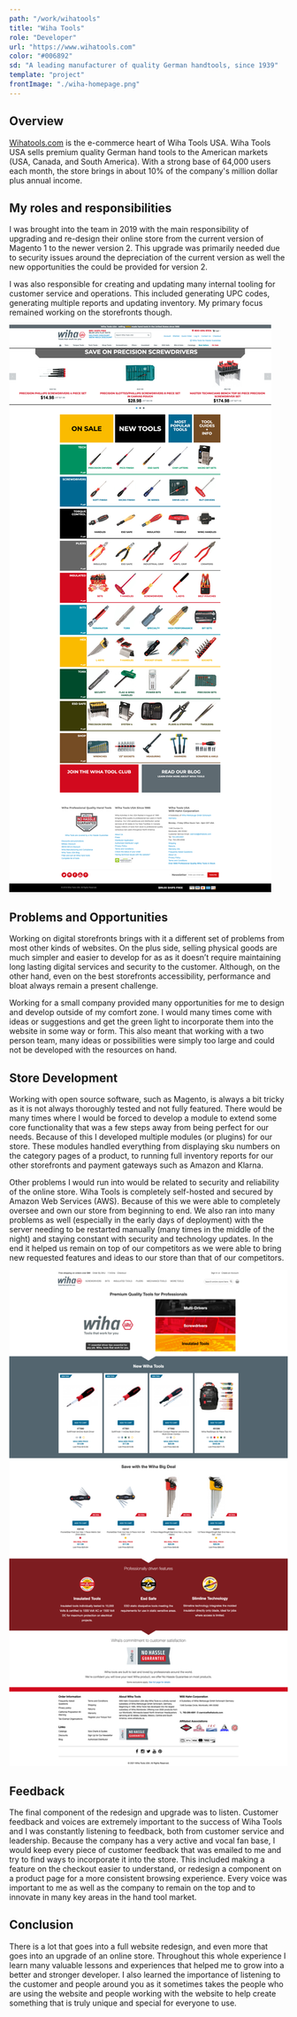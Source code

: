 ```yaml
---
path: "/work/wihatools"
title: "Wiha Tools"
role: "Developer"
url: "https://www.wihatools.com"
color: "#006892"
sd: "A leading manufacturer of quality German handtools, since 1939"
template: "project"
frontImage: "./wiha-homepage.png"
---
```


## Overview

[Wihatools.com](https://wihatools.com) is the e-commerce heart of Wiha Tools USA. Wiha Tools USA sells premium quality German hand tools to the American markets (USA, Canada, and South America). With a strong base of 64,000 users each month, the store brings in about 10% of the company's million dollar plus annual income.

## My roles and responsibilities

I was brought into the team in 2019 with the main responsibility of upgrading and re-design their online store from the current version of Magento 1 to the newer version 2. This upgrade was primarily needed due to security issues around the depreciation of the current version as well the new opportunities the could be provided for version 2.

I was also responsible for creating and updating many internal tooling for customer service and operations. This included generating UPC codes, generating multiple reports and updating inventory. My primary focus remained working on the storefronts though.

![Original version of wihatools.com running on Magento 1](./wihatools-original.png)

## Problems and Opportunities

Working on digital storefronts brings with it a different set of problems from most other kinds of websites. On the plus side, selling physical goods are much simpler and easier to develop for as as it doesn’t require maintaining long lasting digital services and security to the customer. Although, on the other hand, even on the best storefronts accessibility, performance and bloat always remain a present challenge.

Working for a small company provided many opportunities for me to design and develop outside of my comfort zone. I would many times come with ideas or suggestions and get the green light to incorporate them into the website in some way or form. This also meant that working with a two person team, many ideas or possibilities were simply too large and could not be developed with the resources on hand.

## Store Development

Working with open source software, such as Magento, is always a bit tricky as it is not always thoroughly tested and not fully featured. There would be many times where I would be forced to develop a module to extend some core functionality that was a few steps away from being perfect for our needs. Because of this I developed multiple modules (or plugins) for our store. These modules handled everything from displaying sku numbers on the category pages of a product, to running full inventory reports for our other storefronts and payment gateways such as Amazon and Klarna.

Other problems I would run into would be related to security and reliability of the online store. Wiha Tools is completely self-hosted and secured by Amazon Web Services (AWS). Because of this we were able to completely oversee and own our store from beginning to end. We also ran into many problems as well (especially in the early days of deployment) with the server needing to be restarted manually (many times in the middle of the night) and staying constant with security and technology updates. In the end it helped us remain on top of our competitors as we were able to bring new requested features and ideas to our store than that of our competitors.

![Current version of wihatools.com running on Magento 2](./wihatools-current.png)

## Feedback

The final component of the redesign and upgrade was to listen. Customer feedback and voices are extremely important to the success of Wiha Tools and I was constantly listening to feedback, both from customer service and leadership. Because the company has a very active and vocal fan base, I would keep every piece of customer feedback that was emailed to me and try to find ways to incorporate it into the store. This included making a feature on the checkout easier to understand, or redesign a component on a product page for a more consistent browsing experience. Every voice was important to me as well as the company to remain on the top and to innovate in many key areas in the hand tool market.

## Conclusion

There is a lot that goes into a full website redesign, and even more that goes into an upgrade of an online store. Throughout this whole experience I learn many valuable lessons and experiences that helped me to grow into a better and stronger developer. I also learned the importance of listening to the customer and people around you as it sometimes takes the people who are using the website and people working with the website to help create something that is truly unique and special for everyone to use.
